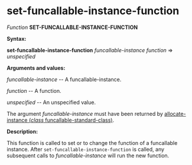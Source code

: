 set-funcallable-instance-function
=================================

*Function* **SET-FUNCALLABLE-INSTANCE-FUNCTION**

**Syntax:**

**set-funcallable-instance-function** *funcallable-instance* *function* => *unspecified*

**Arguments and values:**

*funcallable-instance* -- A funcallable-instance.

*function* -- A function.

*unspecified* -- An unspecified value.

The argument *funcallable-instance* must have been returned by [allocate-instance (*class* funcallable-standard-class)](/docs/meta-object-protocol/allocate-instance-funcallable-standard-class).

**Description:**

This function is called to set or to change the function of a funcallable instance. After `set-funcallable-instance-function` is called, any subsequent calls to *funcallable-instance* will run the new function.
